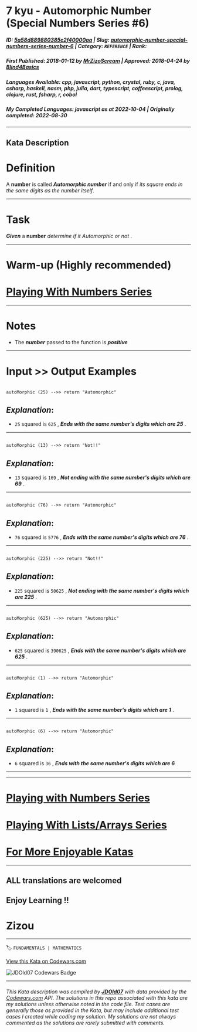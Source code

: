 # 7 kyu - Automorphic Number (Special Numbers Series  #6)

##### **ID**: [5a58d889880385c2f40000aa](https://www.codewars.com/kata/5a58d889880385c2f40000aa) | **Slug**: [automorphic-number-special-numbers-series-number-6](https://www.codewars.com/kata/5a58d889880385c2f40000aa) | **Category**: `REFERENCE` | **Rank**: <span style="color:white">7 kyu</span>

##### **First Published**: 2018-01-12 ***by*** [MrZizoScream](https://www.codewars.com/users/MrZizoScream) | **Approved**: 2018-04-24 ***by*** [Blind4Basics](https://www.codewars.com/users/Blind4Basics)

##### **Languages Available**: cpp, javascript, python, crystal, ruby, c, java, csharp, haskell, nasm, php, julia, dart, typescript, coffeescript, prolog, clojure, rust, fsharp, r, cobol

##### **My Completed Languages**: javascript ***as at*** 2022-10-04 | **Originally completed**: 2022-08-30

---

## Kata Description


# Definition



A **number** is called **_Automorphic number_** if and only if *its square ends in the same digits as the number itself*.

___



# Task



**_Given_** a **number** *determine if it Automorphic or not* .

___



# Warm-up (Highly recommended)



# [Playing With Numbers Series](https://www.codewars.com/collections/playing-with-numbers)

___



# Notes 



* The **_number_** passed to the function is **_positive_** 

___

# Input >> Output Examples 



```

autoMorphic (25) -->> return "Automorphic" 

```

## **_Explanation_**:



* `25` squared is `625` , **_Ends with the same number's digits which are 25_** .

___

```

autoMorphic (13) -->> return "Not!!"

```

## **_Explanation_**:



* `13` squared is `169` , **_Not ending with the same number's digits which are 69_** .

___ 

```

autoMorphic (76) -->> return "Automorphic"

```

## **_Explanation_**:



* `76` squared is `5776` , **_Ends with the same number's digits which are 76_** .

___

```

autoMorphic (225) -->> return "Not!!"

```

## **_Explanation_**:



* `225` squared is `50625` , **_Not ending with the same number's digits which are 225_** .

___ 

```

autoMorphic (625) -->> return "Automorphic"

```

## **_Explanation_**:



* `625` squared is `390625` , **_Ends with the same number's digits which are 625_** .

___ 

```

autoMorphic (1) -->> return "Automorphic"

```

## **_Explanation_**:



* `1` squared is `1` , **_Ends with the same number's digits which are 1_** .

___

```

autoMorphic (6) -->> return "Automorphic"

```

## **_Explanation_**:



* `6` squared is `36` , **_Ends with the same number's digits which are 6_** 

___

___



# [Playing with Numbers Series](https://www.codewars.com/collections/playing-with-numbers)



# [Playing With Lists/Arrays Series](https://www.codewars.com/collections/playing-with-lists-slash-arrays)



# [For More Enjoyable Katas](http://www.codewars.com/users/MrZizoScream/authored)

___



## ALL translations are welcomed



## Enjoy Learning !!

# Zizou



---


🏷 `FUNDAMENTALS | MATHEMATICS`


[View this Kata on Codewars.com](https://www.codewars.com/kata/5a58d889880385c2f40000aa)

![](https://www.codewars.com/users/jdold07/badges/large "JDOld07 Codewars Badge")

---

###### *This Kata description was compiled by [**JDOld07**](https://tpstech.dev) with data provided by the [Codewars.com](https://www.codewars.com) API.  The solutions in this repo associated with this kata are my solutions unless otherwise noted in the code file.  Test cases are generally those as provided in the Kata, but may include additional test cases I created while coding my solution.  My solutions are not always commented as the solutions are rarely submitted with comments.*
